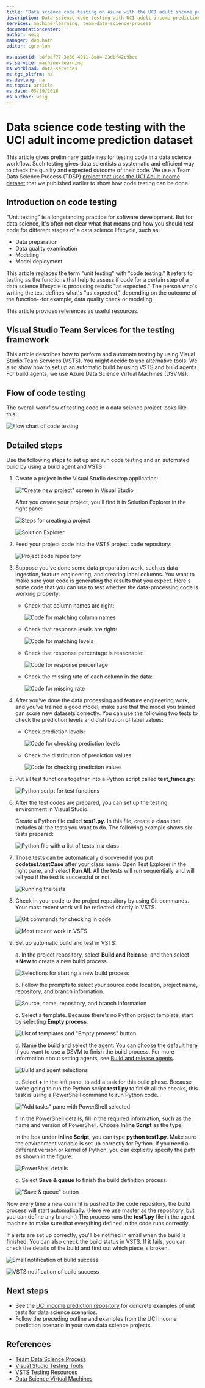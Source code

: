 ```yaml
---
title: "Data science code testing on Azure with the UCI adult income prediction dataset - Team Data Science Process and Visual Studio Team Services"
description: Data science code testing with UCI adult income prediction data
services: machine-learning, team-data-science-process
documentationcenter: ''
author: weig
manager: deguhath
editor: cgronlun

ms.assetid: b8fbef77-3e80-4911-8e84-23dbf42c9bee
ms.service: machine-learning
ms.workload: data-services
ms.tgt_pltfrm: na
ms.devlang: na
ms.topic: article
ms.date: 05/19/2018
ms.author: weig
---
```

# Data science code testing with the UCI adult income prediction dataset
This article gives preliminary guidelines for testing code in a data science workflow. Such testing gives data scientists a systematic and efficient way to check the quality and expected outcome of their code. We use a Team Data Science Process (TDSP) [project that uses the UCI Adult Income dataset](https://github.com/Azure/MachineLearningSamples-TDSPUCIAdultIncome) that we published earlier to show how code testing can be done. 

## Introduction on code testing
"Unit testing" is a longstanding practice for software development. But for data science, it's often not clear what that means and how you should test code for different stages of a data science lifecycle, such as:

* Data preparation
* Data quality examination
* Modeling
* Model deployment 

This article replaces the term "unit testing" with "code testing." It refers to testing as the functions that help to assess if code for a certain step of a data science lifecycle is producing results "as expected." The person who's writing the test defines what's "as expected," depending on the outcome of the function--for example, data quality check or modeling.

This article provides references as useful resources.

## Visual Studio Team Services for the testing framework
This article describes how to perform and automate testing by using Visual Studio Team Services (VSTS). You might decide to use alternative tools. We also show how to set up an automatic build by using VSTS and build agents. For build agents, we use Azure Data Science Virtual Machines (DSVMs).

## Flow of code testing
The overall workflow of testing code in a data science project looks like this: 

![Flow chart of code testing](./media/code-test/test-flow-chart.PNG)

    
## Detailed steps

Use the following steps to set up and run code testing and an automated build by using a build agent and VSTS:

1. Create a project in the Visual Studio desktop application:

    !["Create new project" screen in Visual Studio](./media/code-test/create_project.PNG)

   After you create your project, you'll find it in Solution Explorer in the right pane:
	
    ![Steps for creating a project](./media/code-test/create_python_project_in_vs.PNG)

    ![Solution Explorer](./media/code-test/solution_explorer_in_vs.PNG)

3. Feed your project code into the VSTS project code repository: 

    ![Project code repository](./media/code-test/create_repo.PNG)

4. Suppose you've done some data preparation work, such as data ingestion, feature engineering, and creating label columns. You want to make sure your code is generating the results that you expect. Here's some code that you can use to test whether the data-processing code is working properly:

	* Check that column names are right:
	
      ![Code for matching column names](./media/code-test/check_column_names.PNG)

	* Check that response levels are right:

      ![Code for matching levels](./media/code-test/check_response_levels.PNG)

	* Check that response percentage is reasonable:

      ![Code for response percentage](./media/code-test/check_response_percentage.PNG)

	* Check the missing rate of each column in the data:
	
      ![Code for missing rate](./media/code-test/check_missing_rate.PNG)


5. After you've done the data processing and feature engineering work, and you've trained a good model, make sure that the model you trained can score new datasets correctly. You can use the following two tests to check the prediction levels and distribution of label values:

	* Check prediction levels:
	
	  ![Code for checking prediction levels](./media/code-test/check_prediction_levels.PNG)

	* Check the distribution of prediction values:

      ![Code for checking prediction values](./media/code-test/check_prediction_values.PNG)

6. Put all test functions together into a Python script called **test_funcs.py**:

    ![Python script for test functions](./media/code-test/create_file_test_func.PNG)


7. After the test codes are prepared, you can set up the testing environment in Visual Studio.

   Create a Python file called **test1.py**. In this file, create a class that includes all the tests you want to do. The following example shows six tests prepared:
	
	![Python file with a list of tests in a class](./media/code-test/create_file_test1_class.PNG)

8. Those tests can be automatically discovered if you put **codetest.testCase** after your class name. Open Test Explorer in the right pane, and select **Run All**. All the tests will run sequentially and will tell you if the test is successful or not.

    ![Running the tests](./media/code-test/run_tests.PNG)

9. Check in your code to the project repository by using Git commands. Your most recent work will be reflected shortly in VSTS.

    ![Git commands for checking in code](./media/code-test/git_check_in.PNG)

    ![Most recent work in VSTS](./media/code-test/git_check_in_most_recent_work.PNG)

10. Set up automatic build and test in VSTS:

	a. In the project repository, select **Build and Release**, and then select **+New** to create a new build process.

       ![Selections for starting a new build process](./media/code-test/create_new_build.PNG)

	b. Follow the prompts to select your source code location, project name, repository, and branch information.
	
       ![Source, name, repository, and branch information](./media/code-test/fill_in_build_info.PNG)

	c. Select a template. Because there's no Python project template, start by selecting **Empty process**. 

       ![List of templates and "Empty process" button](./media/code-test/start_empty_process_template.PNG)

	d. Name the build and select the agent. You can choose the default here if you want to use a DSVM to finish the build process. For more information about setting agents, see [Build and release agents](https://docs.microsoft.com/en-us/vsts/build-release/concepts/agents/agents?view=vsts).
	
       ![Build and agent selections](./media/code-test/select_agent.PNG)

	e. Select **+** in the left pane, to add a task for this build phase. Because we're going to run the Python script **test1.py** to finish all the checks, this task is using a PowerShell command to run Python code.
	
       !["Add tasks" pane with PowerShell selected](./media/code-test/add_task_powershell.PNG)

	f. In the PowerShell details, fill in the required information, such as the name and version of PowerShell. Choose **Inline Script** as the type. 
    
       In the box under **Inline Script**, you can type **python test1.py**. Make sure the environment variable is set up correctly for Python. If you need a different version or kernel of Python, you can explicitly specify the path as shown in the figure: 
	
       ![PowerShell details](./media/code-test/powershell_scripts.PNG)

	g. Select **Save & queue** to finish the build definition process.

       !["Save & queue" button](./media/code-test/save_and_queue_build_definition.PNG)

Now every time a new commit is pushed to the code repository, the build process will start automatically. (Here we use master as the repository, but you can define any branch.) The process runs the **test1.py** file in the agent machine to make sure that everything defined in the code runs correctly. 

If alerts are set up correctly, you'll be notified in email when the build is finished. You can also check the build status in VSTS. If it fails, you can check the details of the build and find out which piece is broken.

![Email notification of build success](./media/code-test/email_build_succeed.PNG)

![VSTS notification of build success](./media/code-test/vs_online_build_succeed.PNG)

## Next steps
* See the [UCI income prediction repository](https://github.com/Azure/MachineLearningSamples-TDSPUCIAdultIncome) for concrete examples of unit tests for data science scenarios.
* Follow the preceding outline and examples from the UCI income prediction scenario in your own data science projects.

## References
* [Team Data Science Process](https://aka.ms/tdsp)
* [Visual Studio Testing Tools](https://www.visualstudio.com/vs/features/testing-tools/)
* [VSTS Testing Resources](https://www.visualstudio.com/team-services/)
* [Data Science Virtual Machines](https://azure.microsoft.com/services/virtual-machines/data-science-virtual-machines/)